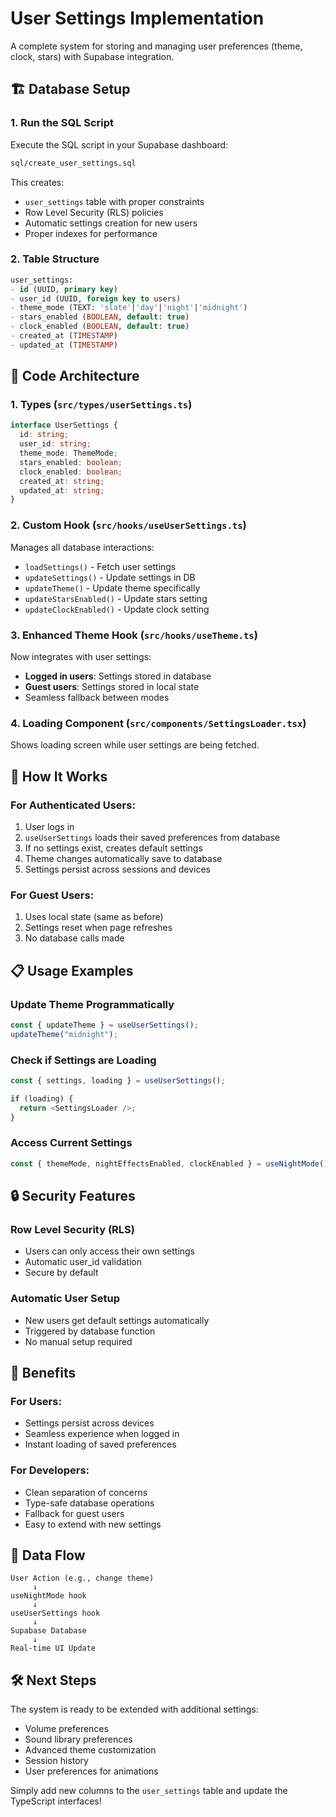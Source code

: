 # User Settings Implementation

A complete system for storing and managing user preferences (theme, clock, stars) with Supabase integration.

## 🏗️ Database Setup

### 1. Run the SQL Script

Execute the SQL script in your Supabase dashboard:

```bash
sql/create_user_settings.sql
```

This creates:

- `user_settings` table with proper constraints
- Row Level Security (RLS) policies
- Automatic settings creation for new users
- Proper indexes for performance

### 2. Table Structure

```sql
user_settings:
- id (UUID, primary key)
- user_id (UUID, foreign key to users)
- theme_mode (TEXT: 'slate'|'day'|'night'|'midnight')
- stars_enabled (BOOLEAN, default: true)
- clock_enabled (BOOLEAN, default: true)
- created_at (TIMESTAMP)
- updated_at (TIMESTAMP)
```

## 🔧 Code Architecture

### 1. Types (`src/types/userSettings.ts`)

```typescript
interface UserSettings {
  id: string;
  user_id: string;
  theme_mode: ThemeMode;
  stars_enabled: boolean;
  clock_enabled: boolean;
  created_at: string;
  updated_at: string;
}
```

### 2. Custom Hook (`src/hooks/useUserSettings.ts`)

Manages all database interactions:

- `loadSettings()` - Fetch user settings
- `updateSettings()` - Update settings in DB
- `updateTheme()` - Update theme specifically
- `updateStarsEnabled()` - Update stars setting
- `updateClockEnabled()` - Update clock setting

### 3. Enhanced Theme Hook (`src/hooks/useTheme.ts`)

Now integrates with user settings:

- **Logged in users**: Settings stored in database
- **Guest users**: Settings stored in local state
- Seamless fallback between modes

### 4. Loading Component (`src/components/SettingsLoader.tsx`)

Shows loading screen while user settings are being fetched.

## 🚀 How It Works

### For Authenticated Users:

1. User logs in
2. `useUserSettings` loads their saved preferences from database
3. If no settings exist, creates default settings
4. Theme changes automatically save to database
5. Settings persist across sessions and devices

### For Guest Users:

1. Uses local state (same as before)
2. Settings reset when page refreshes
3. No database calls made

## 📋 Usage Examples

### Update Theme Programmatically

```typescript
const { updateTheme } = useUserSettings();
updateTheme("midnight");
```

### Check if Settings are Loading

```typescript
const { settings, loading } = useUserSettings();

if (loading) {
  return <SettingsLoader />;
}
```

### Access Current Settings

```typescript
const { themeMode, nightEffectsEnabled, clockEnabled } = useNightMode();
```

## 🔒 Security Features

### Row Level Security (RLS)

- Users can only access their own settings
- Automatic user_id validation
- Secure by default

### Automatic User Setup

- New users get default settings automatically
- Triggered by database function
- No manual setup required

## 🎯 Benefits

### For Users:

- Settings persist across devices
- Seamless experience when logged in
- Instant loading of saved preferences

### For Developers:

- Clean separation of concerns
- Type-safe database operations
- Fallback for guest users
- Easy to extend with new settings

## 🔄 Data Flow

```
User Action (e.g., change theme)
     ↓
useNightMode hook
     ↓
useUserSettings hook
     ↓
Supabase Database
     ↓
Real-time UI Update
```

## 🛠️ Next Steps

The system is ready to be extended with additional settings:

- Volume preferences
- Sound library preferences
- Advanced theme customization
- Session history
- User preferences for animations

Simply add new columns to the `user_settings` table and update the TypeScript interfaces!
